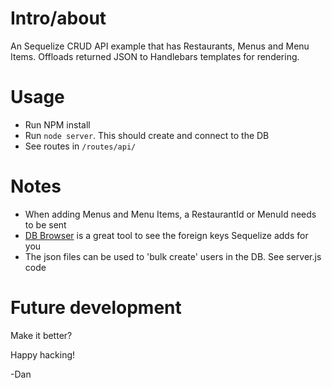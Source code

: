 # Intro/about

An Sequelize CRUD API example that has Restaurants, Menus and Menu Items. Offloads
returned JSON to Handlebars templates for rendering.

# Usage

- Run NPM install
- Run `node server`. This should create and connect to the DB
- See routes in `/routes/api/`

# Notes

- When adding Menus and Menu Items, a RestaurantId or MenuId needs to be sent
- [DB Browser](https://sqlitebrowser.org/dl/) is a great tool to see the foreign keys Sequelize adds for you
- The json files can be used to 'bulk create' users in the DB. See server.js code

# Future development

Make it better?

Happy hacking!

-Dan
